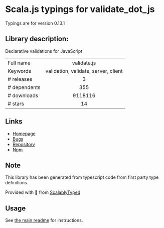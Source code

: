 
# Scala.js typings for validate_dot_js

Typings are for version 0.13.1

## Library description:
Declarative validations for JavaScript

|                    |                 |
| ------------------ | :-------------: |
| Full name          | validate.js |
| Keywords           | validation, validate, server, client |
| # releases         | 3 |
| # dependents       | 355 |
| # downloads        | 9118116 |
| # stars            | 14 |

## Links
- [Homepage](http://validatejs.org)
- [Bugs](https://github.com/ansman/validate.js/issues)
- [Repository](https://github.com/ansman/validate.js)
- [Npm](https://www.npmjs.com/package/validate.js)
    


## Note
This library has been generated from typescript code from first party type definitions.

Provided with :purple_heart: from [ScalablyTyped](https://github.com/oyvindberg/ScalablyTyped)

## Usage
See [the main readme](../../readme.md) for instructions.


